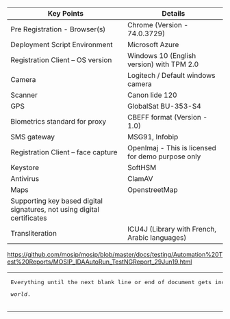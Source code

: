 |Key Points|	Details|
|----|----|
|Pre Registration - Browser(s) |	Chrome (Version - 74.0.3729)|
|Deployment Script Environment|	Microsoft Azure|
|Registration Client – OS version|	Windows 10 (English version)  with TPM 2.0|
|Camera|	Logitech / Default windows camera|
|Scanner|	Canon lide 120|
|GPS|	GlobalSat BU-353-S4|
|Biometrics standard for proxy|	CBEFF format (Version - 1.0)|
|SMS gateway|	MSG91, Infobip|
|Registration Client – face capture |	OpenImaj - This is licensed for demo purpose only|
|Keystore|	SoftHSM|
|Antivirus|	ClamAV|
|Maps	|OpenstreetMap|
|Supporting key based digital signatures, not using digital certificates||	
|Transliteration|	ICU4J (Library with French, Arabic languages)|

https://github.com/mosip/mosip/blob/master/docs/testing/Automation%20Test%20Reports/MOSIP_IDAAutoRun_TestNGReport_29Jun19.html


<table><tr><td>
<pre>
Everything until the next blank line or end of document gets included in the HTML block. So, in the following example, what looks like a Markdown code block is actually part of the HTML block, which continues until a blank line or the end of the document is reached:,
<p><em>world</em>.
</pre></p>
</td></tr></table>

